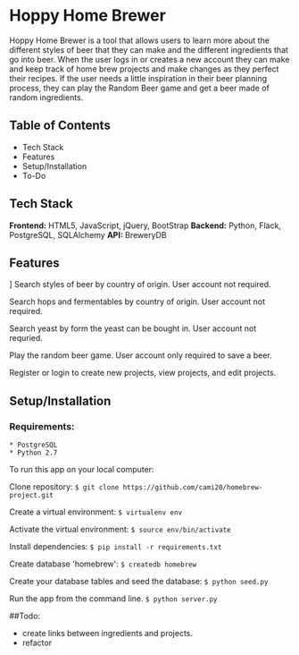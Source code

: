 # Hoppy Home Brewer

Hoppy Home Brewer is a tool that allows users to learn more about the different styles of beer that they can make and the different ingredients that go into beer. When the user logs in or creates a new account they can make and keep track of home brew projects and make changes as they perfect their recipes. If the user needs a little inspiration in their beer planning process, they can play the Random Beer game and get a beer made of random ingredients.

## Table of Contents

* Tech Stack
* Features
* Setup/Installation
* To-Do


## Tech Stack

**Frontend:** HTML5, JavaScript, jQuery, BootStrap
**Backend:** Python, Flack, PostgreSQL, SQLAlchemy
**API:** BreweryDB


## Features
]
Search styles of beer by country of origin. User account not required.

Search hops and fermentables by country of origin. User account not required.

Search yeast by form the yeast can be bought in. User account not requried.

Play the random beer game. User account only required to save a beer.

Register or login to create new projects, view projects, and edit projects.


## Setup/Installation

### Requirements:
	* PostgreSQL
	* Python 2.7


To run this app on your local computer:

Clone repository:
	```
	$ git clone https://github.com/cami20/homebrew-project.git
	```

Create a virtual environment:
	```
	$ virtualenv env
	```

Activate the virtual environment:
	```
	$ source env/bin/activate
	```

Install dependencies:
	```
	$ pip install -r requirements.txt
	```

Create database 'homebrew':
	```
	$ createdb homebrew
	```

Create your database tables and seed the database:
	```
	$ python seed.py
	```

Run the app from the command line.
	```
	$ python server.py
	```


##Todo:

* create links between ingredients and projects.
* refactor
